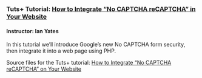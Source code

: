 ### Tuts+ Tutorial: [How to Integrate “No CAPTCHA reCAPTCHA” in Your Website](http://webdesign.tutsplus.com/tutorials/how-to-integrate-google-no-captcha-recaptcha-on-your-website--cms-23024)
#### Instructor: Ian Yates

In this tutorial we’ll introduce Google’s new No CAPTCHA form security, then integrate it into a web page using PHP.

Source files for the Tuts+ tutorial: [How to Integrate “No CAPTCHA reCAPTCHA” on Your Website](http://webdesign.tutsplus.com/tutorials/how-to-integrate-google-no-captcha-recaptcha-on-your-website--cms-23024)
